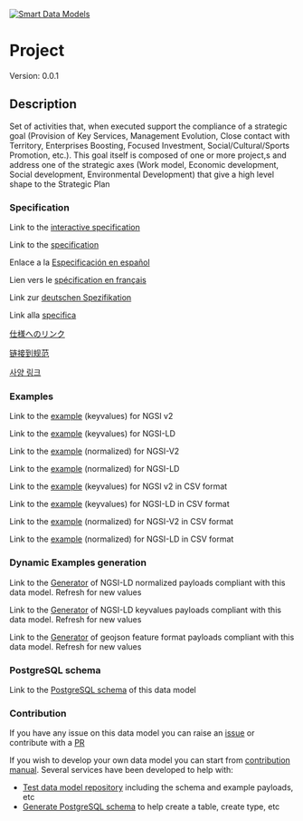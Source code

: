 [![Smart Data Models](https://smartdatamodels.org/wp-content/uploads/2022/01/SmartDataModels_logo.png "Logo")](https://smartdatamodels.org)
# Project
Version: 0.0.1

## Description 

Set of activities that, when executed support the compliance of a strategic goal (Provision of Key Services, Management Evolution, Close contact with Territory, Enterprises Boosting, Focused Investment, Social/Cultural/Sports Promotion, etc.). This goal itself is composed of one or more project,s and address one of the strategic axes (Work model, Economic development, Social development, Environmental Development) that give a high level shape to the Strategic Plan
### Specification

Link to the [interactive specification](https://swagger.lab.fiware.org/?url=https://smart-data-models.github.io/dataModel.SDG/Project/swagger.yaml)

Link to the [specification](https://github.com/smart-data-models/dataModel.SDG/blob/master/Project/doc/spec.md)

Enlace a la [Especificación en español](https://github.com/smart-data-models/dataModel.SDG/blob/master/Project/doc/spec_ES.md)

Lien vers le [spécification en français](https://github.com/smart-data-models/dataModel.SDG/blob/master/Project/doc/spec_FR.md)

Link zur [deutschen Spezifikation](https://github.com/smart-data-models/dataModel.SDG/blob/master/Project/doc/spec_DE.md)

Link alla [specifica](https://github.com/smart-data-models/dataModel.SDG/blob/master/Project/doc/spec_IT.md)

[仕様へのリンク](https://github.com/smart-data-models/dataModel.SDG/blob/master/Project/doc/spec_JA.md)

[链接到规范](https://github.com/smart-data-models/dataModel.SDG/blob/master/Project/doc/spec_ZH.md)

[사양 링크](https://github.com/smart-data-models/dataModel.SDG/blob/master/Project/doc/spec_KO.md)
### Examples

Link to the [example](https://smart-data-models.github.io/dataModel.SDG/Project/examples/example.json) (keyvalues) for NGSI v2

Link to the [example](https://smart-data-models.github.io/dataModel.SDG/Project/examples/example.jsonld) (keyvalues) for NGSI-LD

Link to the [example](https://smart-data-models.github.io/dataModel.SDG/Project/examples/example-normalized.json) (normalized) for NGSI-V2

Link to the [example](https://smart-data-models.github.io/dataModel.SDG/Project/examples/example-normalized.jsonld) (normalized) for NGSI-LD

Link to the [example](https://github.com/smart-data-models/dataModel.SDG/blob/master/Project/examples/example.json.csv) (keyvalues) for NGSI v2 in CSV format

Link to the [example](https://github.com/smart-data-models/dataModel.SDG/blob/master/Project/examples/example.jsonld.csv) (keyvalues) for NGSI-LD in CSV format

Link to the [example](https://github.com/smart-data-models/dataModel.SDG/blob/master/Project/examples/example-normalized.json.csv) (normalized) for NGSI-V2 in CSV format

Link to the [example](https://github.com/smart-data-models/dataModel.SDG/blob/master/Project/examples/example-normalized.jsonld.csv) (normalized) for NGSI-LD in CSV format
### Dynamic Examples generation

Link to the [Generator](https://smartdatamodels.org/extra/ngsi-ld_generator.php?schemaUrl=https://raw.githubusercontent.com/smart-data-models/dataModel.SDG/master/Project/schema.json&email=info@smartdatamodels.org) of NGSI-LD normalized payloads compliant with this data model. Refresh for new values

Link to the [Generator](https://smartdatamodels.org/extra/ngsi-ld_generator_keyvalues.php?schemaUrl=https://raw.githubusercontent.com/smart-data-models/dataModel.SDG/master/Project/schema.json&email=info@smartdatamodels.org) of NGSI-LD keyvalues payloads compliant with this data model. Refresh for new values

Link to the [Generator](https://smartdatamodels.org/extra/geojson_features_generator.php?schemaUrl=https://raw.githubusercontent.com/smart-data-models/dataModel.SDG/master/Project/schema.json&email=info@smartdatamodels.org) of geojson feature format payloads compliant with this data model. Refresh for new values
### PostgreSQL schema

Link to the [PostgreSQL schema](https://github.com/smart-data-models/dataModel.SDG/blob/master/Project/schema.sql) of this data model
### Contribution

 If you have any issue on this data model you can raise an [issue](https://github.com/smart-data-models/dataModel.SDG/issues)  or contribute with a [PR](https://github.com/smart-data-models/dataModel.SDG/pulls)

 If you wish to develop your own data model you can start from [contribution manual](https://bit.ly/contribution_manual). Several services have been developed to help with: 
 - [Test data model repository](https://smartdatamodels.org/index.php/data-models-contribution-api/) including the schema and example payloads, etc
 - [Generate PostgreSQL schema](https://smartdatamodels.org/index.php/sql-service/) to help create a table, create type, etc